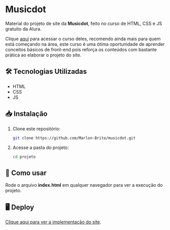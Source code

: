 # Musicdot
Material do projeto de site da **Musicdot**, feito no curso de HTML, CSS e JS gratuito da Alura.

Clique [aqui](https://www.caelum.com.br/apostila/apostila-html-css-javascript.pdf?fbclid=IwAR32oGKAOhdzllyoUHgJUPhBdeJjVgSdWYZmJjelDs8JH3t4MvepSvJhbJ4) para acessar o curso deles, recomendo ainda mais para quem está começando na área, este curso é uma ótima oportunidade de aprender conceitos básicos de front-end pois reforça os conteúdos com bastante prática ao elaborar o projeto do site.

## 🛠️ Tecnologias Utilizadas

* HTML
* CSS
* JS

## 📥 Instalação

1. Clone este repositório:
   ```bash
   git clone https://github.com/Marlon-Brito/musicdot.git

2. Acesse a pasta do projeto:
   ```bash
   cd projeto

## 🚀 Como usar
   Rode o arquivo **index.html** em qualquer navegador para ver a execução do projeto.

## 🖥️ Deploy
[Clique aqui para ver a implementação do site](https://marlon-brito.github.io/musicdot/).